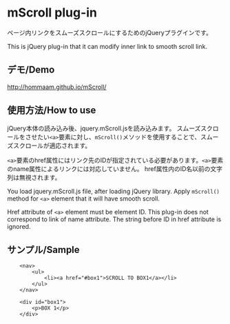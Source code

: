 # mScroll plug-in
ページ内リンクをスムーズスクロールにするためのjQueryプラグインです。

This is jQuery plug-in that it can modify inner link to smooth scroll link.


## デモ/Demo
http://hommaam.github.io/mScroll/


## 使用方法/How to use
jQuery本体の読み込み後、jquery.mScroll.jsを読み込みます。
スムーズスクロールをさせたい`<a>`要素に対し、`mScroll()`メソッドを使用することで、スムーズスクロールが適応されます。

`<a>`要素のhref属性にはリンク先のIDが指定されている必要があります。`<a>`要素のname属性によるリンクには対応していません。
href属性内のID名以前の文字列は無視されます。


You load jquery.mScroll.js file, after loading jQuery library.
Apply `mScroll()` method for `<a>` element that it will have smooth scroll.

Href attribute of `<a>` element must be element ID. This plug-in does not correspond to link of name attribute.
The string before ID in href attribute is ignored.


## サンプル/Sample


```
	<nav>
		<ul>
			<li><a href="#box1">SCROLL TO BOX1</a></li>
		</ul>
	</nav>

	<div id="box1">
		<p>BOX 1</p>
	</div>
```
